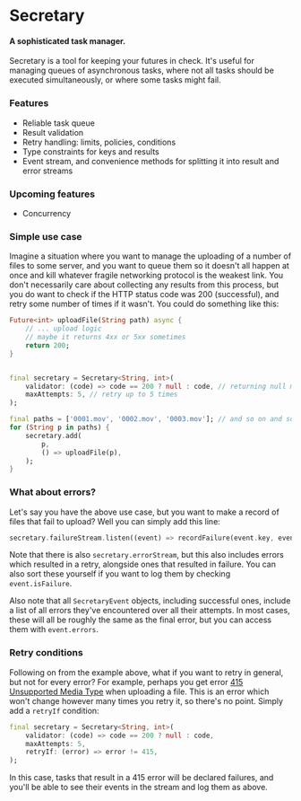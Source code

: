 # Secretary
#### A sophisticated task manager.

Secretary is a tool for keeping your futures in check. It's useful for managing queues of asynchronous tasks, where not all tasks should be executed simultaneously, or where some tasks might fail. 

### Features
- Reliable task queue
- Result validation
- Retry handling: limits, policies, conditions
- Type constraints for keys and results
- Event stream, and convenience methods for splitting it into result and error streams

### Upcoming features
- Concurrency

### Simple use case
Imagine a situation where you want to manage the uploading of a number of files to some server, and you want to queue them so it doesn't all happen at once and kill whatever fragile networking protocol is the weakest link. You don't necessarily care about collecting any results from this process, but you do want to check if the HTTP status code was 200 (successful), and retry some number of times if it wasn't.
You could do something like this:

```dart
Future<int> uploadFile(String path) async {
    // ... upload logic
    // maybe it returns 4xx or 5xx sometimes
    return 200;
}


final secretary = Secretary<String, int>(
    validator: (code) => code == 200 ? null : code, // returning null means no error, otherwise pass the code
    maxAttempts: 5, // retry up to 5 times
);

final paths = ['0001.mov', '0002.mov', '0003.mov']; // and so on and so on
for (String p in paths) {
    secretary.add(
        p,
        () => uploadFile(p),
    );
}
```

### What about errors?
Let's say you have the above use case, but you want to make a record of files that fail to upload?
Well you can simply add this line:

```dart
secretary.failureStream.listen((event) => recordFailure(event.key, event.error));
```

Note that there is also `secretary.errorStream`, but this also includes errors which resulted in a retry, alongside ones that resulted in failure. You can also sort these yourself if you want to log them by checking `event.isFailure`.

Also note that all `SecretaryEvent` objects, including successful ones, include a list of all errors they've encountered over all their attempts. In most cases, these will all be roughly the same as the final error, but you can access them with `event.errors`.

### Retry conditions
Following on from the example above, what if you want to retry in general, but not for every error? For example, perhaps you get error [415 Unsupported Media Type](https://developer.mozilla.org/en-US/docs/Web/HTTP/Status/415) when uploading a file. This is an error which won't change however many times you retry it, so there's no point.
Simply add a `retryIf` condition:

```dart
final secretary = Secretary<String, int>(
    validator: (code) => code == 200 ? null : code,
    maxAttempts: 5,
    retryIf: (error) => error != 415,
);
```

In this case, tasks that result in a 415 error will be declared failures, and you'll be able to see their events in the stream and log them as above.